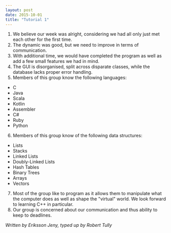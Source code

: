 ```yaml
---
layout: post
date: 2015-10-01
title: "Tutorial 1"
---
```


1. We believe our week was alright, considering we had all only just met each other for the first time.
2. The dynamic was good, but we need to improve in terms of communication.
3. With additional time, we would have completed the program as well as add a few small features we had in mind.
4. The GUI is disorganised, split across disparate classes, while the database lacks proper error handling.
5. Members of this group know the following languages:

- C
- Java
- Scala
- Kotlin
- Assembler
- C#
- Ruby
- Python

6. Members of this group know of the following data structures:

- Lists
- Stacks
- Linked Lists
- Doubly-Linked Lists
- Hash Tables
- Binary Trees
- Arrays
- Vectors

7. Most of the group like to program as it allows them to manipulate what the computer does as well as shape the
"virtual" world. We look forward to learning C++ in particular.
8. Our group is concerned about our communication and thus ability to keep to deadlines.

*Written by Eriksson Jeny, typed up by Robert Tully*
